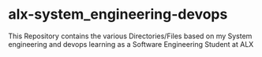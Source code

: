 # alx-system_engineering-devops
This Repository contains the various Directories/Files based on my System
engineering and devops learning as a Software Engineering Student at ALX
